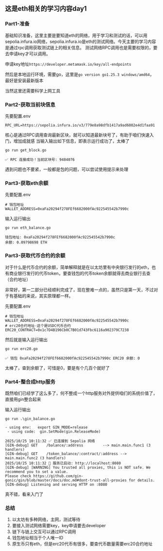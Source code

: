 ## 这是eth相关的学习内容day1

### Part1-准备

基础知识准备，这里主要是要知道eth的网络，用于学习和测试的话，可以用sepolia.infura.io网络，sepolia.infura.io是eth的测试网络。今天主要的学习内容是通过rpc调用获取测试链上的相关信息。
测试网络RPC调用也是需要权限的，要去申请key才可以调用。

申请key地址`https://developer.metamask.io/key/all-endpoints`

然后是本地运行环境，需要go，这里是`go version go1.25.3 windows/amd64`，最好是安装最新版本

当然这里还需要科学上网工具

### Part2-获取当前块信息
先要配置.env
```
RPC_URL=https://sepolia.infura.io/v3/779e8a98dfb1417a9ad6002e4d1faa91
```

核心是通过RPC调用查询最新区块，就可以知道最新块号了，有助于咱们快速入门，增加成就感
当输入输出如下信息，即表示运行成功了，太棒了

```
go run get_block.go
```
```
✅ RPC 连接成功！当前区块号: 9484076
```
遇到问题也不要紧，一般都是包的问题，可以尝试使用提示来处理
### Part3-获取eth余额

先要配置.env
```
# 钱包地址
WALLET_ADDRESS=0xaFa20294f278FEf6682000fAc922545542b7990c
```
输入运行输出
```
go run eth_balance.go
```

```
钱包地址: 0xaFa20294f278FEf6682000fAc922545542b7990c
余额: 0.09798698 ETH
```

### Part3-获取代币合约的余额
对于什么是代币合约的余额，简单解释就是在以太坊里有中央银行发行的eth，也有商业银行发行的代币token，要查钱包的代币token余额就得去商业银行去查（合约地址）

非常好，第一二部分已经顺利完成了，现在整难一点的，虽然只是第一天，不过对于有基础的来说，其实原理都一样。

先要配置.env
```
# 钱包地址
WALLET_ADDRESS=0xaFa20294f278FEf6682000fAc922545542b7990c
# erc20合约地址-这个是USDC代币合约
ERC20_CONTRACT=0x1c7D4B196Cb0C7B01d743Fbc6116a902379C7238
```

然后就是输入运行输出
```
go run erc20.go
```
```
✅ 钱包 0xaFa20294f278FEf6682000fAc922545542b7990c ERC20 余额: 0
```
太棒了，查到余额了，可惜是0，要是有个几百个就好了

### Part4-整合成http服务

既然咱们已经学了这么多了，何不整成一个http服务对外提供咱们的系统价值了，直接用gin整合起来

输入运行输出
```
go run .\gin_balance.go
```
```
- using env:   export GIN_MODE=release
 - using code:  gin.SetMode(gin.ReleaseMode)

2025/10/25 10:11:32 ✅ 已连接到 Sepolia 网络
[GIN-debug] GET    /balance/:address         --> main.main.func1 (3 handlers)
[GIN-debug] GET    /token_balance/:contract/:address --> main.main.func2 (3 handlers)
2025/10/25 10:11:32 🚀 服务已启动: http://localhost:8080
[GIN-debug] [WARNING] You trusted all proxies, this is NOT safe. We recommend you to set a value.
Please check https://github.com/gin-gonic/gin/blob/master/docs/doc.md#dont-trust-all-proxies for details.
[GIN-debug] Listening and serving HTTP on :8080
```

真不错，看来入门了

### 总结
1. 以太坊有多种网络，主网，测试等待
2. 要接入测试网络需要key，key申请要去developer
3. 链下与链上交互可以通过RPC调用
4. 钱包地址相当于个人唯一ID
5. 原生币只有eth，但是erc20代币有很多，要查代币数量需要erc20合约地址

